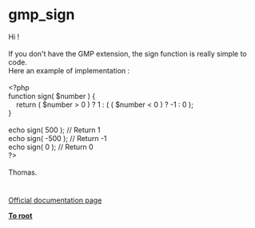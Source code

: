 # gmp_sign




<div class="phpcode"><span class="html">
Hi !
<br>
<br>If you don&apos;t have the GMP extension, the sign function is really simple to code.
<br>Here an example of implementation :
<br>
<br><span class="default">&lt;?php
<br></span><span class="keyword">function </span><span class="default">sign</span><span class="keyword">( </span><span class="default">$number </span><span class="keyword">) {
<br>&#xA0; &#xA0; return ( </span><span class="default">$number </span><span class="keyword">&gt; </span><span class="default">0 </span><span class="keyword">) ? </span><span class="default">1 </span><span class="keyword">: ( ( </span><span class="default">$number </span><span class="keyword">&lt; </span><span class="default">0 </span><span class="keyword">) ? -</span><span class="default">1 </span><span class="keyword">: </span><span class="default">0 </span><span class="keyword">);
<br>}
<br>
<br>echo </span><span class="default">sign</span><span class="keyword">( </span><span class="default">500 </span><span class="keyword">); </span><span class="comment">// Return 1
<br></span><span class="keyword">echo </span><span class="default">sign</span><span class="keyword">( -</span><span class="default">500 </span><span class="keyword">); </span><span class="comment">// Return -1
<br></span><span class="keyword">echo </span><span class="default">sign</span><span class="keyword">( </span><span class="default">0 </span><span class="keyword">); </span><span class="comment">// Return 0
<br></span><span class="default">?&gt;
<br></span>
<br>Thomas.</span>
</div>
  

#

[Official documentation page](https://www.php.net/manual/en/function.gmp-sign.php)

**[To root](/README.md)**